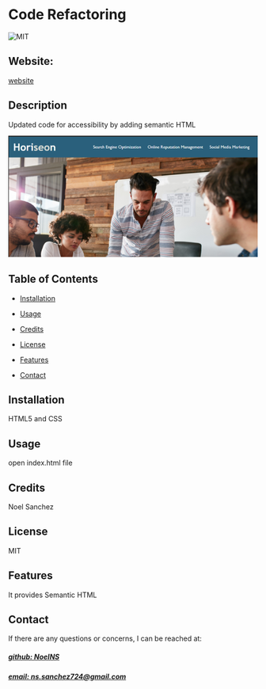 # Code Refactoring
![MIT](https://img.shields.io/badge/License-MIT-blue)

## Website: 
[website](https://noelns.github.io/challenge-assignment-1/)

## Description
Updated code for accessibility by adding semantic HTML

![app_image](assets/images/mockup.png)

## Table of Contents
- [Installation](#installation)
- [Usage](#usage)
- [Credits](#credits)
- [License](#license)
- [Features](#features)

- [Contact](#contact)

## Installation
HTML5 and CSS

## Usage
open index.html file

## Credits
Noel Sanchez

## License
MIT

## Features
It provides Semantic HTML



## Contact
If there are any questions or concerns, I can be reached at:
##### [github: NoelNS](https://github.com/NoelNS)
##### [email: ns.sanchez724@gmail.com](mailto:ns.sanchez724@gmail.com)
